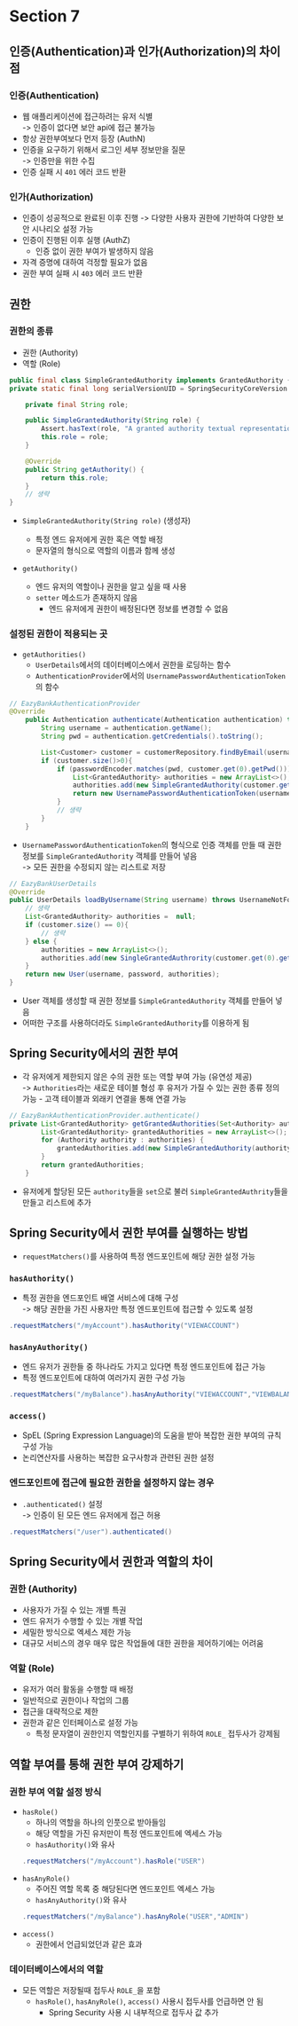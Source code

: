 # Section 7

## 인증(Authentication)과 인가(Authorization)의 차이점

### 인증(Authentication)

- 웹 애플리케이션에 접근하려는 유저 식별 \
   -> 인증이 없다면 보안 api에 접근 불가능
- 항상 권한부여보다 먼저 등장 (AuthN)
- 인증을 요구하기 위해서 로그인 세부 정보만을 질문 \
   -> 인증만을 위한 수집
- 인증 실패 시 `401` 에러 코드 반환

### 인가(Authorization)

- 인증이 성공적으로 완료된 이후 진행
  -> 다양한 사용자 권한에 기반하여 다양한 보안 시나리오 설정 가능
- 인증이 진행된 이후 실행 (AuthZ)
  - 인증 없이 권한 부여가 발생하지 않음
- 자격 증명에 대하여 걱정할 필요가 없음
- 권한 부여 실패 시 `403` 에러 코드 반환

## 권한

### 권한의 종류

- 권한 (Authority)
- 역할 (Role)

```Java
public final class SimpleGrantedAuthority implements GrantedAuthority {
private static final long serialVersionUID = SpringSecurityCoreVersion.SERIAL_VERSION_UID;

	private final String role;

	public SimpleGrantedAuthority(String role) {
		Assert.hasText(role, "A granted authority textual representation is required");
		this.role = role;
	}

	@Override
	public String getAuthority() {
		return this.role;
	}
    // 생략
}
```

- `SimpleGrantedAuthority(String role)` (생성자)

  - 특정 엔드 유저에게 권한 혹은 역할 배정
  - 문자열의 형식으로 역할의 이름과 함께 생성

- `getAuthority()`
  - 엔드 유저의 역할이나 권한을 알고 싶을 때 사용
  - `setter` 메소드가 존재하지 않음
    - 엔드 유저에게 권한이 배정된다면 정보를 변경할 수 없음

### 설정된 권한이 적용되는 곳

- `getAuthorities()`
  - `UserDetails`에서의 데이터베이스에서 권한을 로딩하는 함수
  - `AuthenticationProvider`에서의 `UsernamePasswordAuthenticationToken`의 함수

```Java
// EazyBankAuthenticationProvider
@Override
    public Authentication authenticate(Authentication authentication) throws AuthenticationException {
        String username = authentication.getName();
        String pwd = authentication.getCredentials().toString();

        List<Customer> customer = customerRepository.findByEmail(username);
        if (customer.size()>0){
            if (passwordEncoder.matches(pwd, customer.get(0).getPwd())){
                List<GrantedAuthority> authorities = new ArrayList<>();
                authorities.add(new SimpleGrantedAuthority(customer.get(0).getRole()));
                return new UsernamePasswordAuthenticationToken(username, pwd, authorities);
            }
            // 생략
        }
    }
```

- `UsernamePasswordAuthenticationToken`의 형식으로 인증 객체를 만들 때 권한 정보를 `SimpleGrantedAuthority` 객체를 만들어 넣음 \
  -> 모든 권한을 수정되지 않는 리스트로 저장

```Java
// EazyBankUserDetails
@Override
public UserDetails loadByUsername(String username) throws UsernameNotFoundException {
    // 생략
    List<GrantedAuthority> authorities =  null;
    if (customer.size() == 0){
        // 생략
    } else {
        authorities = new ArrayList<>();
        authorities.add(new SingleGrantedAuthrority(customer.get(0).getRole()));
    }
    return new User(username, password, authorities);
}
```

- User 객체를 생성할 때 권한 정보를 `SimpleGrantedAuthority` 객체를 만들어 넣음
- 어떠한 구조를 사용하더라도 `SimpleGrantedAuthority`를 이용하게 됨

## Spring Security에서의 권한 부여

- 각 유저에게 제한되지 않은 수의 권한 또는 역할 부여 가능 (유연성 제공) \
  -> `Authorities`라는 새로운 테이블 형성 후 유저가 가질 수 있는 권한 종류 정의 가능 - 고객 테이블과 외래키 연결을 통해 연결 가능

```Java
// EazyBankAuthenticationProvider.authenticate()
private List<GrantedAuthority> getGrantedAuthorities(Set<Authority> authorities) {
        List<GrantedAuthority> grantedAuthorities = new ArrayList<>();
        for (Authority authority : authorities) {
            grantedAuthorities.add(new SimpleGrantedAuthority(authority.getName()));
        }
        return grantedAuthorities;
    }
```

- 유저에게 할당된 모든 `authority`들을 `set`으로 불러 `SimpleGrantedAuthrity`들을 만들고 리스트에 추가

## Spring Security에서 권한 부여를 실행하는 방법

- `requestMatchers()`를 사용하여 특정 엔드포인트에 해당 권한 설정 가능

### `hasAuthority()`

- 특정 권한을 엔드포인트 배열 서비스에 대해 구성 \
  -> 해당 권한을 가진 사용자만 특정 엔드포인트에 접근할 수 있도록 설정

```Java
.requestMatchers("/myAccount").hasAuthority("VIEWACCOUNT")
```

### `hasAnyAuthority()`

- 엔드 유저가 권한들 중 하나라도 가지고 있다면 특정 엔드포인트에 접근 가능
- 특정 엔드포인트에 대하여 여러가지 권한 구성 가능

```Java
.requestMatchers("/myBalance").hasAnyAuthority("VIEWACCOUNT","VIEWBALANCE")
```

### `access()`

- SpEL (Spring Expression Language)의 도움을 받아 복잡한 권한 부여의 규칙 구성 가능
- 논리연산자를 사용하는 복잡한 요구사항과 관련된 권한 설정

### 엔드포인트에 접근에 필요한 권한을 설정하지 않는 경우

- `.authenticated()` 설정 \
  -> 인증이 된 모든 엔드 유저에게 접근 허용

```Java
.requestMatchers("/user").authenticated()
```

## Spring Security에서 권한과 역할의 차이

### 권한 (Authority)

- 사용자가 가질 수 있는 개별 특권
- 엔드 유저가 수행할 수 있는 개별 작업
- 세밀한 방식으로 엑세스 제한 가능
- 대규모 서비스의 경우 매우 많은 작업들에 대한 권한을 제어하기에는 어려움

### 역할 (Role)

- 유저가 여러 활동을 수행할 때 배정
- 일반적으로 권한이나 작업의 그룹
- 접근을 대략적으로 제한
- 권한과 같은 인터페이스로 설정 가능
  - 특정 문자열이 권한인지 역할인지를 구별하기 위하여 `ROLE_` 접두사가 강제됨

## 역할 부여를 통해 권한 부여 강제하기

### 권한 부여 역할 설정 방식

- `hasRole()`
  - 하나의 역할을 하나의 인풋으로 받아들임
  - 해당 역할을 가진 유저만이 특정 엔드포인트에 엑세스 가능
  - `hasAuthority()`와 유사
  ```Java
  .requestMatchers("/myAccount").hasRole("USER")
  ```
- `hasAnyRole()`
  - 주어진 역할 목록 중 해당된다면 엔드포인트 엑세스 가능
  - `hasAnyAuthority()`와 유사
  ```Java
  .requestMatchers("/myBalance").hasAnyRole("USER","ADMIN")
  ```
- `access()`
  - 권한에서 언급되었던과 같은 효과

### 데이터베이스에서의 역할

- 모든 역할은 저장될때 접두사 `ROLE_`을 포함
  - `hasRole()`, `hasAnyRole()`, `access()` 사용시 접두사를 언급하면 안 됨
    - Spring Security 사용 시 내부적으로 접두사 값 추가
